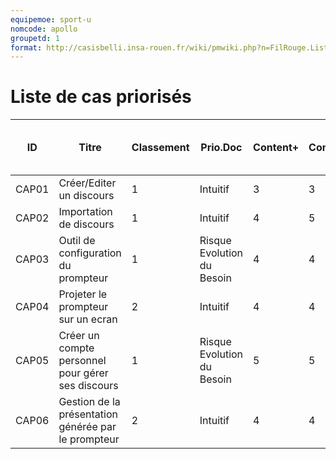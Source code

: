 ```yaml
---
equipemoe: sport-u
nomcode: apollo
groupetd: 1
format: http://casisbelli.insa-rouen.fr/wiki/pmwiki.php?n=FilRouge.ListeCasPriorisee
---
```

# Liste de cas priorisés

| ID    | Titre                        | Classement | Prio.Doc | Content+ | Content- | Antécédents | Format | Maquette (indice de priorité) |
|-------|------------------------------|------------|----------|----------|----------|-------------|--------|----------|
| CAP01 | Créer/Editer un discours        | 1          | Intuitif    | 3        | 3        |    aucun    | A    | 1 (3)       |
| CAP02 | Importation de discours | 1          | Intuitif     | 4        | 5        | CAP01       | DSS   | 0        |
| CAP03 | Outil de configuration du prompteur | 1          | Risque Evolution du Besoin     | 4        | 4        | CAP02       | A   | 0        |
| CAP04 | Projeter le prompteur sur un ecran | 2           | Intuitif         | 4        | 4        |  aucun           |  DSS | 1 (1)       |
| CAP05 | Créer un compte personnel pour gérer ses discours | 1          | Risque Evolution du Besoin     | 5        | 5        | aucun       | C    | 0        |
| CAP06 | Gestion de la présentation générée par le prompteur | 2          | Intuitif     | 4 | 4        | CAP03      | A    | 1 (2)       |
